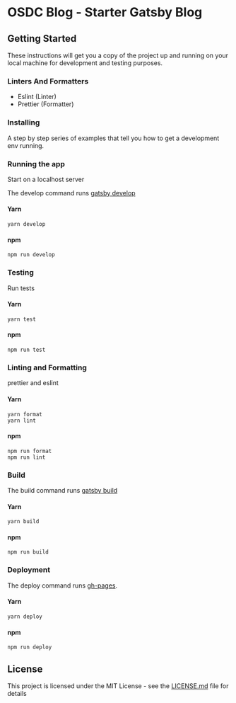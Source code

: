 # OSDC Blog - Starter Gatsby Blog

## Getting Started

These instructions will get you a copy of the project up and running on your local machine for development and testing purposes.

### Linters And Formatters

- Eslint (Linter)
- Prettier (Formatter)

### Installing

A step by step series of examples that tell you how to get a development env running.

### Running the app

Start on a localhost server

The develop command runs [gatsby develop](https://www.gatsbyjs.org/docs/gatsby-cli/)

#### Yarn

```
yarn develop
```

#### npm

```
npm run develop
```

### Testing

Run tests

#### Yarn

```
yarn test
```

#### npm

```
npm run test
```

### Linting and Formatting

prettier and eslint

#### Yarn

```
yarn format
yarn lint
```

#### npm

```
npm run format
npm run lint
```

### Build

The build command runs [gatsby build](https://www.gatsbyjs.org/docs/gatsby-cli/)

#### Yarn

```
yarn build
```

#### npm

```
npm run build
```

### Deployment

The deploy command runs [gh-pages](https://www.npmjs.com/package/gh-pages).

#### Yarn

```
yarn deploy
```

#### npm

```
npm run deploy
```

## License

This project is licensed under the MIT License - see the [LICENSE.md](LICENSE.md) file for details
